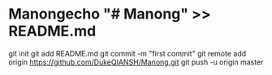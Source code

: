 # Manongecho "# Manong" >> README.md
git init
git add README.md
git commit -m "first commit"
git remote add origin https://github.com/DukeQIANSH/Manong.git
git push -u origin master
